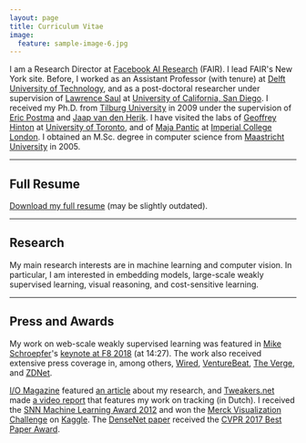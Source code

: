 ```yaml
---
layout: page
title: Curriculum Vitae
image:
  feature: sample-image-6.jpg
---
```



I am a Research Director at [Facebook AI Research](https://research.facebook.com/ai) (FAIR). I lead FAIR's New York site. Before, I worked as an Assistant Professor (with tenure) at [Delft University of Technology](http://www.tudelft.nl), and as a post-doctoral researcher under supervision of [Lawrence Saul](http://cseweb.ucsd.edu/~saul/) at [University of California, San Diego](http://www.ucsd.edu). I received my Ph.D. from [Tilburg University](https://www.tilburguniversity.edu) in 2009 under the supervision of [Eric Postma](http://www.ericpostma.nl) and [Jaap van den Herik](http://www.law.leidenuniv.nl/org/metajuridica/elaw/medewerkers/jaapvandenherik.html). I have visited the labs of [Geoffrey Hinton](http://www.cs.toronto.edu/~hinton/) at [University of Toronto](http://www.utoronto.ca), and of [Maja Pantic](http://ibug.doc.ic.ac.uk/maja/) at [Imperial College London](http://www3.imperial.ac.uk). I obtained an M.Sc. degree in computer science from [Maastricht University](http://www.maastrichtuniversity.nl) in 2005. 

---

## Full Resume

<i class="fa fa-file-pdf-o"></i> [Download my full resume](resume.pdf) (may be slightly outdated).

---

## Research

My main research interests are in machine learning and computer vision. In particular, I am interested in embedding models, large-scale weakly supervised learning, visual reasoning, and cost-sensitive learning.

---

## Press and Awards

My work on web-scale weakly supervised learning was featured in [Mike Schroepfer]()'s [keynote at F8 2018](https://developers.facebook.com/videos/f8-2018/f8-2018-day-2-keynote/) (at 14:27). The work also received extensive press coverage in, among others, [Wired](https://www.wired.com/story/your-instagram-dogs-and-cats-are-training-facebooks-ai/), [VentureBeat](https://venturebeat.com/2018/05/02/facebook-is-using-instagram-photos-and-hashtags-to-improve-its-computer-vision/), [The Verge](https://www.theverge.com/2018/5/2/17311808/facebook-instagram-ai-training-hashtag-images), and [ZDNet](https://www.zdnet.com/article/facebook-advances-computer-vision-using-hashtagged-pictures/).

[I/O Magazine](http://www.ictonderzoek.net) featured [an article](IO-Magazine_2011_september.pdf) about my research, and [Tweakers.net](http://www.tweakers.net) made [a video report](http://tweakers.net/video/6877/insyghtlab-visuele-proeftuin-van-tu-delft.html) that features my work on tracking (in Dutch). I received the [SNN Machine Learning Award 2012](http://www.mlplatform.nl) and won the [Merck Visualization Challenge](http://blog.kaggle.com/2012/11/02/t-distributed-stochastic-neighbor-embedding-wins-merck-viz-challenge/) on [Kaggle](http://www.kaggle.com). The [DenseNet paper](https://arxiv.org/pdf/1608.06993v2.pdf) received the [CVPR 2017 Best Paper Award](http://cvpr2017.thecvf.com/program/main_conference#cvpr2017_awards).

